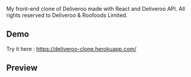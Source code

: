 My front-end clone of Deliveroo made with React and Deliveroo API. All rights reserved to Deliveroo & Roofoods Limited. 

## Demo
Try it here : https://deliveroo-clone.herokuapp.com/

## Preview

